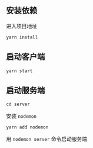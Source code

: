## 安装依赖
进入项目地址
```
yarn install
```

## 启动客户端
```
yarn start
```

## 启动服务端
```
cd server
```

安装 `nodemon`
```
yarn add nodemon
```

用 `nodemon server` 命令启动服务端